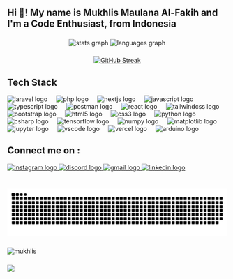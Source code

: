 <h2 align="left">Hi 👋! My name is Mukhlis Maulana Al-Fakih and I'm a Code Enthusiast, from Indonesia</h2>

###

<div align="center">
  <img src="https://github-readme-stats.vercel.app/api?username=mukhlismaulanaa&hide_title=false&hide_rank=false&show_icons=true&include_all_commits=true&count_private=true&disable_animations=false&theme=dracula&locale=en&hide_border=false" height="150" alt="stats graph"  />
  <img src="https://github-readme-stats.vercel.app/api/top-langs?username=mukhlismaulanaa&locale=en&hide_title=false&layout=compact&card_width=320&langs_count=5&theme=dracula&hide_border=false" height="150" alt="languages graph"  />
</div>

###

<div align="center">
 <a href="https://git.io/streak-stats" >
   <img src="https://github-readme-streak-stats.herokuapp.com?user=MukhlisMaulanaA&theme=darcula&hide_border=true" alt="GitHub Streak" />
 </a>
</div>

###
<h2>Tech Stack</h2>
<div align="left">
  <img src="https://cdn.jsdelivr.net/gh/devicons/devicon@latest/icons/laravel/laravel-original.svg" height="50" alt="laravel logo"/>
  <img width="12" />
  <img src="https://cdn.jsdelivr.net/gh/devicons/devicon@latest/icons/php/php-original.svg" height="50" alt="php logo"/>
  <img width="12" />
  <img src="https://cdn.jsdelivr.net/gh/devicons/devicon@latest/icons/nextjs/nextjs-original.svg" height="50" alt="nextjs logo"  />
  <img width="12" />
  <img src="https://cdn.jsdelivr.net/gh/devicons/devicon/icons/javascript/javascript-original.svg" height="50" alt="javascript logo"  />
  <img width="12" />
  <img src="https://cdn.jsdelivr.net/gh/devicons/devicon/icons/typescript/typescript-original.svg" height="50" alt="typescript logo"  />
  <img width="12" />
  <img src="https://cdn.jsdelivr.net/gh/devicons/devicon@latest/icons/postman/postman-original.svg" height="50" alt="postman logo" />
  <img width="12" />
  <img src="https://cdn.jsdelivr.net/gh/devicons/devicon/icons/react/react-original.svg" height="50" alt="react logo"  />
  <img width="12" />
  <img src="https://cdn.jsdelivr.net/gh/devicons/devicon@latest/icons/tailwindcss/tailwindcss-original.svg" height="50" alt="tailwindcss logo" />
  <img width="12" />
  <img src="https://cdn.jsdelivr.net/gh/devicons/devicon@latest/icons/bootstrap/bootstrap-original-wordmark.svg" height="50" alt="bootstrap logo" />
  <img width="12" />
  <img src="https://cdn.jsdelivr.net/gh/devicons/devicon/icons/html5/html5-original.svg" height="50" alt="html5 logo"  />
  <img width="12" />
  <img src="https://cdn.jsdelivr.net/gh/devicons/devicon/icons/css3/css3-original.svg" height="50" alt="css3 logo"  />
  <img width="12" />
  <img src="https://cdn.jsdelivr.net/gh/devicons/devicon/icons/python/python-original.svg" height="50" alt="python logo"  />
  <img width="12" />
  <img src="https://cdn.jsdelivr.net/gh/devicons/devicon/icons/csharp/csharp-original.svg" height="50" alt="csharp logo"  />
  <img width="12" />
  <img src="https://cdn.jsdelivr.net/gh/devicons/devicon@latest/icons/tensorflow/tensorflow-original.svg" height="50" alt="tensorflow logo" />
  <img width="12" />
  <img src="https://cdn.jsdelivr.net/gh/devicons/devicon@latest/icons/numpy/numpy-original.svg" height="50" alt="numpy logo"/>
  <img width="12" />
  <img src="https://cdn.jsdelivr.net/gh/devicons/devicon@latest/icons/matplotlib/matplotlib-original.svg" height="50" alt="matplotlib logo"/>
  <img width="12" />
  <img src="https://cdn.jsdelivr.net/gh/devicons/devicon@latest/icons/jupyter/jupyter-original-wordmark.svg" height="50" alt="jupyter logo"/>
  <img width="12" />
  <img src="https://cdn.jsdelivr.net/gh/devicons/devicon@latest/icons/vscode/vscode-original.svg" height="50" alt="vscode logo"/>
  <img width="12" />
  <img src="https://cdn.jsdelivr.net/gh/devicons/devicon@latest/icons/vercel/vercel-original.svg" height="50" alt="vercel logo"/>
  <img width="12" />
  <img src="https://cdn.jsdelivr.net/gh/devicons/devicon@latest/icons/arduino/arduino-original-wordmark.svg" height="50" alt="arduino logo"/>
          
</div>

###
<h2>Connect me on : </h2>
<div align="left">
  <a href="https://www.instagram.com/alfaqih.qih/" target="_blank">
    <img src="https://img.shields.io/static/v1?message=Instagram&logo=instagram&label=&color=E4405F&logoColor=white&labelColor=&style=for-the-badge" height="35" alt="instagram logo"  />
  </a>
  <a href="https://discordapp.com/users/mxky" target="_blank">
    <img src="https://img.shields.io/static/v1?message=Discord&logo=discord&label=&color=7289DA&logoColor=white&labelColor=&style=for-the-badge" height="35" alt="discord logo"  />
  </a>
  <a href="mailto:mukhlis.maulanaalf@gmail.com" target="_blank">
    <img src="https://img.shields.io/static/v1?message=Gmail&logo=gmail&label=&color=D14836&logoColor=white&labelColor=&style=for-the-badge" height="35" alt="gmail logo"  />
  </a>
  <a href="https://www.linkedin.com/in/mukhlis-maulana-al-fakih-627104321/" target="_blank">
    <img src="https://img.shields.io/static/v1?message=LinkedIn&logo=linkedin&label=&color=0077B5&logoColor=white&labelColor=&style=for-the-badge" height="35" alt="linkedin logo"  />
  </a>
</div>

###
<br clear="both">
<picture>
  <source media="(prefers-color-scheme: dark)" srcset="https://raw.githubusercontent.com/MukhlisMaulanaA/MukhlisMaulanaA/output/github-contribution-grid-snake-dark.svg" />
  <source media="(prefers-color-scheme: light)" srcset="https://raw.githubusercontent.com/MukhlisMaulanaA/MukhlisMaulanaA/output/github-contribution-grid-snake.svg" />
  <img alt="GitHub Snake" src="https://raw.githubusercontent.com/MukhlisMaulanaA/MukhlisMaulanaA/output/github-contribution-grid-snake-dark.svg" />
</picture>

###

<p align="left"> <img src="https://komarev.com/ghpvc/?username=MukhlisMaulanaA&label=Profile%20views&color=0e75b6&style=flat" alt="mukhlis" /> </p>

###
<a href="https://github.com/MukhlisMaulanaA/">
  <img align="left" height="150" src="https://avatars.githubusercontent.com/u/88337583?v=4"  />
</a>
